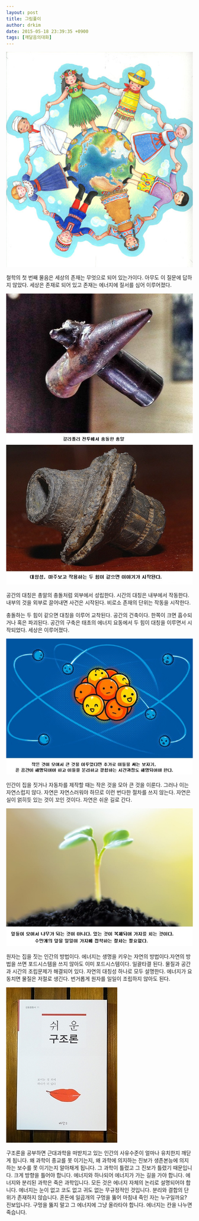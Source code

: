 ```yaml
---
layout: post
title: 그림풀이
author: drkim
date: 2015-05-18 23:39:35 +0900
tags: [깨달음의대화]
---
```


![](/files/attach/images/198/773/592/94.jpg) 

철학의 첫 번째 물음은 세상의 존재는 무엇으로 되어 있는가이다. 아무도 이 질문에 답하지 않았다. 세상은 존재로 되어 있고 존재는 에너지에 질서를 심어 이루어졌다.

  



![](/files/attach/images/198/773/592/95.jpg)![](/files/attach/images/198/773/592/96.jpg) 

  


공간의 대칭은 총알의 충돌처럼 외부에서 성립한다. 시간의 대칭은 내부에서 작동한다. 내부의 것을 외부로 끌어내면 사건은 시작된다. 비로소 존재의 단위는 작동을 시작한다.

  


충돌하는 두 힘이 같으면 대칭을 이루어 교착된다. 공간의 건축이다. 한쪽이 크면 흡수되거나 혹은 파괴된다. 공간의 구축은 태초의 에너지 요동에서 두 힘이 대칭을 이루면서 시작되었다. 세상은 이루어졌다.

  



![](/files/attach/images/198/773/592/97.jpg)   


  


인간이 집을 짓거나 자동차를 제작할 때는 작은 것을 모아 큰 것을 이룬다. 그러나 이는 자연스럽지 않다. 자연은 자연스러워야 하므로 이런 번다한 절차를 쓰지 않는다. 자연은 실이 얽히듯 있는 것이 꼬인 것이다. 자연은 쉬운 길로 간다.

  



![](/files/attach/images/198/773/592/98.jpg)   


  


원자는 집을 짓는 인간의 방법이다. 에너지는 생명을 키우는 자연의 방법이다.자연의 방법을 쓰면 포드시스템을 쓰지 않아도 이미 포드시스템이다. 일괄타결 된다. 물질과 공간과 시간의 조립문제가 해결되어 있다. 자연의 대칭성 하나로 모두 설명한다. 에너지가 요동치면 물질은 저절로 생긴다. 번거롭게 원자를 일일이 조립하지 않아도 된다.




![](/files/attach/images/198/773/592/DSC01488.JPG) 

  


구조론을 공부하면 근대과학을 떠받치고 있는 인간의 사유수준이 얼마나 유치한지 깨닫게 됩니다. 왜 과학이 종교를 못 이기는지, 왜 과학에 의지하는 진보가 생존본능에 의지하는 보수를 못 이기는지 알아채게 됩니다. 그 과학이 틀렸고 그 진보가 틀렸기 때문입니다. 크게 방향을 틀어야 합니다. 에너지와 하나되어 에너지가 가는 길을 가야 합니다. 에너지와 분리된 과학은 죽은 과학입니다. 모든 것은 에너지 자체의 논리로 설명되어야 합니다. 에너지는 눈이 없고 코도 없고 귀도 없는 무규정적인 것입니다. 분리와 결합의 단위가 존재하지 않습니다. 혼돈에 일곱개의 구멍을 뚫어 마침내 죽인 자는 누구일까요? 진보입니다. 구멍을 뚫지 말고 그 에너지에 그냥 올라타야 합니다. 에너지는 칸을 나누면 죽습니다.